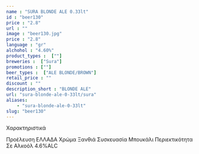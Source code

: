 ```yaml
---
name : "SURA BLONDE ALE 0.33lt"
id : "beer130"
price : "2.8"
url : ""
image : "beer130.jpg"
price : "2.8"
language : "gr"
alchohol : "4.60%"
product_types :  [""]
breweries :  ["Sura"]
promotions : [""]
beer_types :  ["ALE BLONDE/BROWN"]
retail_price : ""
discount : ""
description_short : "BLONDE ALE"
url: "sura-blonde-ale-0-33lt/sura"
aliases: 
    - "sura-blonde-ale-0-33lt"
slug: "beer130"
---
```


Χαρακτηριστικά

Προέλευση
ΕΛΛΑΔΑ
Χρώμα
Ξανθιά
Συσκευασία
Μπουκάλι
Περιεκτικότητα Σε Αλκοόλ
4.6%ALC